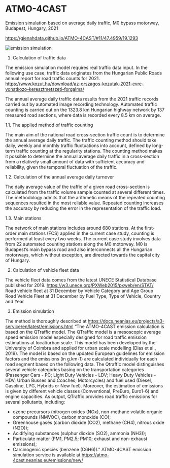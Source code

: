 # ATMO-4CAST
 Emission simulation based on average daily traffic, M0 bypass motorway, Budapest, Hungary, 2021
 
 https://gienahdata.github.io/ATMO-4CAST/#11/47.4959/19.1293
 
 ![emission simulation](https://user-images.githubusercontent.com/56297706/188915115-38e9f101-d244-429f-b63e-7398f0ac5d11.png)

 
 1. Calculation of traffic data

The emission simulation model requires real traffic data input. In the following use case, traffic data originates from the Hungarian Public Roads annual report for road traffic counts for 2021.  
https://www.kozut.hu/download/az-orszagos-kozutak-2021-evre-vonatkozo-keresztmetszeti-forgalma/ 

The annual average daily traffic data results from the 2021 traffic records carried out by automated image recording technology. Automated traffic counting is carried out on the 1323.8 km Hungarian highway network by 137 measured road sections, where data is recorded every 8.5 km on average.

1.1. The applied method of traffic counting

The main aim of the national road cross-section traffic count is to determine the annual average daily traffic. The traffic counting method should take daily, weekly and monthly traffic fluctuations into account, defined by long-term traffic counting at the regularity stations. The counting method makes it possible to determine the annual average daily traffic in a cross-section from a relatively small amount of data with sufficient accuracy and reliability, given the temporal fluctuation of the traffic.

1.2. Calculation of the annual average daily turnover 

The daily average value of the traffic of a given road cross-section is calculated from the traffic volume sample counted at several different times. The methodology admits that the arithmetic means of the repeated counting sequences resulted in the most reliable value. Repeated counting increases the accuracy by reducing the error in the representation of the traffic load. 

1.3. Main stations

The network of main stations includes around 680 stations. At the first-order main stations (FCS) applied in the current case study, counting is performed at least every two weeks.
The current case study involves data from 22 automated counting stations along the M0 motorway. M0 is Budapest’s main bypass road and also interconnects all the Hungarian motorways, which without exception, are directed towards the capital city of Hungary. 


2. Calculation of vehicle fleet data 

The vehicle fleet data comes from the latest UNECE Statistical Database published for 2019. 
https://w3.unece.org/PXWeb2015/pxweb/en/STAT/ 
Road vehicle fleet at 31 December by Vehicle Category and Age Group
Road Vehicle Fleet at 31 December by Fuel Type, Type of Vehicle, Country and Year


3. Emission simulation 

The method is thoroughly described at https://docs.neanias.eu/projects/a3-service/en/latest/emissions.html 
“The ATMO-4CAST emission calculation is based on the QTraffic model. The QTraffic model is a mesoscopic average speed emission model especially designed for road traffic emission estimations at local/urban scale. This model has been developed by the University of Coimbra and applied for urban scale modelling (Dias et al., 2019). The model is based on the updated European guidelines for emission factors and the emissions (in g.km-1) are calculated individually for each road segment based on the following data.
The Qtraffic model distinguishes several vehicle categories basing on the transportation categories (Passenger Cars - PC; Light Duty Vehicles - LDV; Heavy Duty Vehicles - HDV; Urban Busses and Coaches; Motorcycles) and fuel used (Diesel, Gasoline, LPG, Hybrids or New fuel). Moreover, the estimation of emissions is given by different vehicle classes (Conventional, PreEuro, Euro1-6) and engine capacities.
As output, QTraffic provides road traffic emissions for several pollutants, including:
-	ozone precursors (nitrogen oxides (NOx), non-methane volatile organic compounds (NMVOC), carbon monoxide (CO);
-	Greenhouse gases (carbon dioxide (CO2), methane (CH4), nitrous oxide (N2O));
-	Acidifying substances (sulphur dioxide (SO2), ammonia (NH3));
-	Particulate matter (PM1, PM2.5; PM10; exhaust and non-exhaust emissions);
-	Carcinogenic species (benzene (C6H6)).”
ATMO-4CAST emission simulation service is available at https://atmo-4cast.neanias.eu/emissions/new/ 

